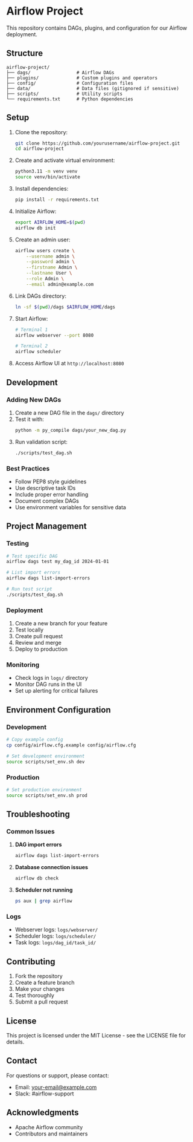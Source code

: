 # Airflow Project

This repository contains DAGs, plugins, and configuration for our Airflow deployment.

## Structure

```
airflow-project/
├── dags/                 # Airflow DAGs
├── plugins/              # Custom plugins and operators
├── config/               # Configuration files
├── data/                 # Data files (gitignored if sensitive)
├── scripts/              # Utility scripts
└── requirements.txt      # Python dependencies
```

## Setup

1. Clone the repository:
   ```bash
   git clone https://github.com/yourusername/airflow-project.git
   cd airflow-project
   ```

2. Create and activate virtual environment:
   ```bash
   python3.11 -m venv venv
   source venv/bin/activate
   ```

3. Install dependencies:
   ```bash
   pip install -r requirements.txt
   ```

4. Initialize Airflow:
   ```bash
   export AIRFLOW_HOME=$(pwd)
   airflow db init
   ```

5. Create an admin user:
   ```bash
   airflow users create \
       --username admin \
       --password admin \
       --firstname Admin \
       --lastname User \
       --role Admin \
       --email admin@example.com
   ```

6. Link DAGs directory:
   ```bash
   ln -sf $(pwd)/dags $AIRFLOW_HOME/dags
   ```

7. Start Airflow:
   ```bash
   # Terminal 1
   airflow webserver --port 8080
   
   # Terminal 2
   airflow scheduler
   ```

8. Access Airflow UI at `http://localhost:8080`

## Development

### Adding New DAGs

1. Create a new DAG file in the `dags/` directory
2. Test it with:
   ```bash
   python -m py_compile dags/your_new_dag.py
   ```
3. Run validation script:
   ```bash
   ./scripts/test_dag.sh
   ```

### Best Practices

- Follow PEP8 style guidelines
- Use descriptive task IDs
- Include proper error handling
- Document complex DAGs
- Use environment variables for sensitive data

## Project Management

### Testing

```bash
# Test specific DAG
airflow dags test my_dag_id 2024-01-01

# List import errors
airflow dags list-import-errors

# Run test script
./scripts/test_dag.sh
```

### Deployment

1. Create a new branch for your feature
2. Test locally
3. Create pull request
4. Review and merge
5. Deploy to production

### Monitoring

- Check logs in `logs/` directory
- Monitor DAG runs in the UI
- Set up alerting for critical failures

## Environment Configuration

### Development
```bash
# Copy example config
cp config/airflow.cfg.example config/airflow.cfg

# Set development environment
source scripts/set_env.sh dev
```

### Production
```bash
# Set production environment
source scripts/set_env.sh prod
```

## Troubleshooting

### Common Issues

1. **DAG import errors**
   ```bash
   airflow dags list-import-errors
   ```

2. **Database connection issues**
   ```bash
   airflow db check
   ```

3. **Scheduler not running**
   ```bash
   ps aux | grep airflow
   ```

### Logs

- Webserver logs: `logs/webserver/`
- Scheduler logs: `logs/scheduler/`
- Task logs: `logs/dag_id/task_id/`

## Contributing

1. Fork the repository
2. Create a feature branch
3. Make your changes
4. Test thoroughly
5. Submit a pull request

## License

This project is licensed under the MIT License - see the LICENSE file for details.

## Contact

For questions or support, please contact:
- Email: your-email@example.com
- Slack: #airflow-support

## Acknowledgments

- Apache Airflow community
- Contributors and maintainers
